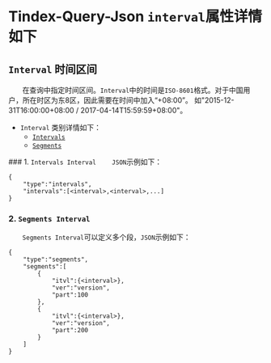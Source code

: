 # Tindex-Query-Json `interval`属性详情如下

## `Interval` 时间区间

&#160; &#160; &#160; &#160;在查询中指定时间区间。`Interval`中的时间是`ISO-8601`格式。对于中国用户，所在时区为东8区，因此需要在时间中加入“+08:00”。 如"2015-12-31T16:00:00+08:00 / 2017-04-14T15:59:59+08:00"。
- `Interval` 类别详情如下：
  - [`Intervals`](#Intervals)
  - [`Segments`](#Segments)


###<a id="Intervals" href="Intervals"></a> 1. `Intervals Interval`
&#160; &#160; &#160; &#160;`JSON`示例如下：
```
{
    "type":"intervals",
    "intervals":[<interval>,<interval>,...]
}
```

### <a id="Segments" href="Segments"></a>2. `Segments Interval`
&#160; &#160; &#160; &#160;`Segments Interval`可以定义多个段，`JSON`示例如下：
```
{
    "type":"segments",
    "segments":[
    	{
            "itvl":{<interval>},
            "ver":"version",
            "part":100
        },
        {
            "itvl":{<interval>},
            "ver":"version",
            "part":200
        }
    ]
}
```
